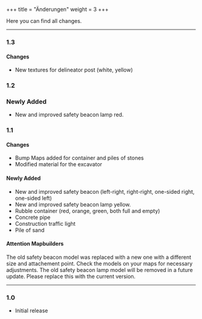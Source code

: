 +++
title = "Änderungen"
weight = 3
+++

Here you can find all changes.

---

### 1.3
#### Changes

- New textures for delineator post (white, yellow)

### 1.2
### Newly Added

- New and improved safety beacon lamp red.

### 1.1
#### Changes

- Bump Maps added for container and piles of stones
- Modified material for the excavator

#### Newly Added

- New and improved safety beacon (left-right, right-right, one-sided right, one-sided left)
- New and improved safety beacon lamp yellow.
- Rubble container (red, orange, green, both full and empty)
- Concrete pipe
- Construction traffic light
- Pile of sand

#### Attention Mapbuilders
The old safety beacon model was replaced with a new one with a different size and attachement point. Check the models on your maps for necessary adjustments.
The old safety beacon lamp model will be removed in a future update. Please replace this with the current version.

---

### 1.0
- Initial release
